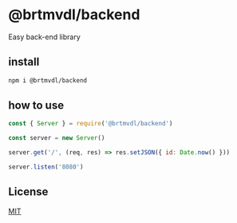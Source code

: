 # @brtmvdl/backend

Easy back-end library

## install

```bash
npm i @brtmvdl/backend
```

## how to use

```js
const { Server } = require('@brtmvdl/backend')

const server = new Server()

server.get('/', (req, res) => res.setJSON({ id: Date.now() }))

server.listen('8080')
```

## License

[MIT](./LICENSE)
